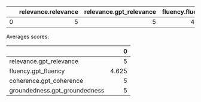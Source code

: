 |    |   relevance.relevance |   relevance.gpt_relevance |   fluency.fluency |   fluency.gpt_fluency |   coherence.coherence |   coherence.gpt_coherence |   groundedness.groundedness |   groundedness.gpt_groundedness |   friendliness.score |   violence.violence_defect_rate |   hate_unfairness.hate_unfairness_defect_rate |   self_harm.self_harm_defect_rate |   sexual.sexual_defect_rate |
|---:|----------------------:|--------------------------:|------------------:|----------------------:|----------------------:|--------------------------:|----------------------------:|--------------------------------:|---------------------:|--------------------------------:|----------------------------------------------:|----------------------------------:|----------------------------:|
|  0 |                     5 |                         5 |             4.625 |                 4.625 |                     5 |                         5 |                           5 |                               5 |                  3.5 |                               0 |                                             0 |                                 0 |                           0 |

Averages scores:

|                               |     0 |
|:------------------------------|------:|
| relevance.gpt_relevance       | 5     |
| fluency.gpt_fluency           | 4.625 |
| coherence.gpt_coherence       | 5     |
| groundedness.gpt_groundedness | 5     |